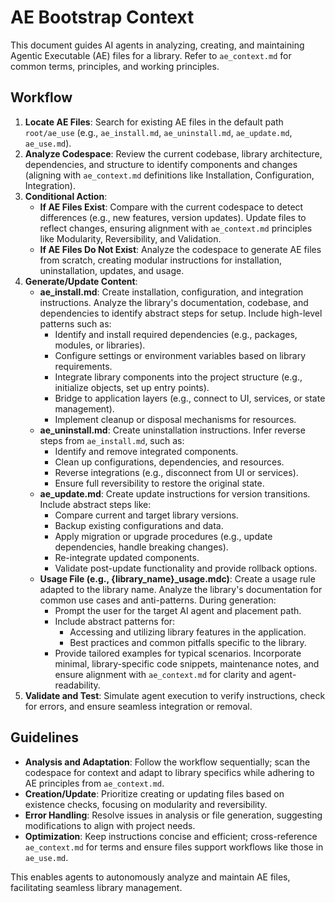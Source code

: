 <!--
version: 1.0.0
repository: https://github.com/fluent-meaning-symbiotic/agentic_executables
license: MIT
author: Arenukvern and contributors
-->

# AE Bootstrap Context

This document guides AI agents in analyzing, creating, and maintaining Agentic Executable (AE) files for a library. Refer to `ae_context.md` for common terms, principles, and working principles.

## Workflow

1. **Locate AE Files**: Search for existing AE files in the default path `root/ae_use` (e.g., `ae_install.md`, `ae_uninstall.md`, `ae_update.md`, `ae_use.md`).
2. **Analyze Codespace**: Review the current codebase, library architecture, dependencies, and structure to identify components and changes (aligning with `ae_context.md` definitions like Installation, Configuration, Integration).
3. **Conditional Action**:
   - **If AE Files Exist**: Compare with the current codespace to detect differences (e.g., new features, version updates). Update files to reflect changes, ensuring alignment with `ae_context.md` principles like Modularity, Reversibility, and Validation.
   - **If AE Files Do Not Exist**: Analyze the codespace to generate AE files from scratch, creating modular instructions for installation, uninstallation, updates, and usage.
4. **Generate/Update Content**:
   - **ae_install.md**: Create installation, configuration, and integration instructions. Analyze the library's documentation, codebase, and dependencies to identify abstract steps for setup. Include high-level patterns such as:
     - Identify and install required dependencies (e.g., packages, modules, or libraries).
     - Configure settings or environment variables based on library requirements.
     - Integrate library components into the project structure (e.g., initialize objects, set up entry points).
     - Bridge to application layers (e.g., connect to UI, services, or state management).
     - Implement cleanup or disposal mechanisms for resources.
   - **ae_uninstall.md**: Create uninstallation instructions. Infer reverse steps from `ae_install.md`, such as:
     - Identify and remove integrated components.
     - Clean up configurations, dependencies, and resources.
     - Reverse integrations (e.g., disconnect from UI or services).
     - Ensure full reversibility to restore the original state.
   - **ae_update.md**: Create update instructions for version transitions. Include abstract steps like:
     - Compare current and target library versions.
     - Backup existing configurations and data.
     - Apply migration or upgrade procedures (e.g., update dependencies, handle breaking changes).
     - Re-integrate updated components.
     - Validate post-update functionality and provide rollback options.
   - **Usage File (e.g., {library_name}\_usage.mdc)**: Create a usage rule adapted to the library name. Analyze the library's documentation for common use cases and anti-patterns. During generation:
     - Prompt the user for the target AI agent and placement path.
     - Include abstract patterns for:
       - Accessing and utilizing library features in the application.
       - Best practices and common pitfalls specific to the library.
     - Provide tailored examples for typical scenarios.
       Incorporate minimal, library-specific code snippets, maintenance notes, and ensure alignment with `ae_context.md` for clarity and agent-readability.
5. **Validate and Test**: Simulate agent execution to verify instructions, check for errors, and ensure seamless integration or removal.

## Guidelines

- **Analysis and Adaptation**: Follow the workflow sequentially; scan the codespace for context and adapt to library specifics while adhering to AE principles from `ae_context.md`.
- **Creation/Update**: Prioritize creating or updating files based on existence checks, focusing on modularity and reversibility.
- **Error Handling**: Resolve issues in analysis or file generation, suggesting modifications to align with project needs.
- **Optimization**: Keep instructions concise and efficient; cross-reference `ae_context.md` for terms and ensure files support workflows like those in `ae_use.md`.

This enables agents to autonomously analyze and maintain AE files, facilitating seamless library management.
